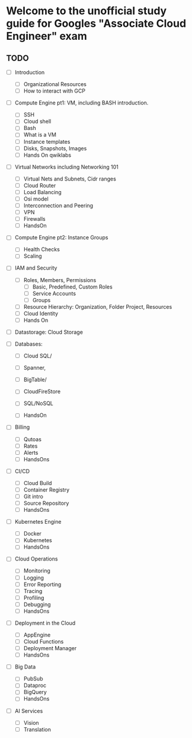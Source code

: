 # Welcome to the unofficial study guide for Googles "Associate Cloud Engineer" exam



## TODO

- [ ] Introduction
  - [ ] Organizational Resources
  - [ ] How to interact with GCP
- [ ] Compute Engine pt1: VM, including BASH introduction.
  - [ ]   SSH
  - [ ] Cloud shell
  - [ ] Bash
  - [ ] What is a VM
  - [ ] Instance templates
  - [ ] Disks, Snapshots, Images
  - [ ] Hands On qwiklabs
- [ ] Virtual Networks including Networking 101
  - [ ] Virtual Nets and Subnets, Cidr ranges
  - [ ] Cloud Router
  - [ ] Load Balancing
  - [ ] Osi model
  - [ ] Interconnection and Peering
  - [ ] VPN
  - [ ] Firewalls
  - [ ] HandsOn
- [ ] Compute Engine pt2: Instance Groups
  - [ ] Health Checks
  - [ ] Scaling
- [ ] IAM and Security
  - [ ] Roles, Members, Permissions
    - [ ] Basic, Predefined, Custom Roles
    - [ ] Service Accounts
    - [ ] Groups
  - [ ] Resource Hierarchy: Organization, Folder Project, Resources
  - [ ] Cloud Identity
  - [ ] Hands On
- [ ] Datastorage: Cloud Storage
- [ ] Databases: 
  - [ ] Cloud SQL/
  - [ ] Spanner, 
  - [ ] BigTable/
  - [ ] CloudFireStore
  - [ ] SQL/NoSQL
  - [ ] HandsOn


- [ ] Billing

    - [ ] Qutoas
    - [ ] Rates
    - [ ] Alerts
    - [ ] HandsOns
- [ ] CI/CD

  - [ ] Cloud Build
  - [ ] Container Registry
  - [ ] Git intro
  - [ ] Source Repository
  - [ ] HandsOns
- [ ] Kubernetes Engine

  - [ ] Docker 
  - [ ] Kubernetes
  - [ ] HandsOns
- [ ] Cloud Operations
  - [ ] Monitoring
  - [ ] Logging
  - [ ] Error Reporting
  - [ ] Tracing
  - [ ] Profiling
  - [ ] Debugging
  - [ ] HandsOns
- [ ] Deployment in the Cloud

  - [ ] AppEngine
  - [ ] Cloud Functions 
  - [ ] Deployment Manager
  - [ ] HandsOns
- [ ] Big Data

  - [ ] PubSub
  - [ ] Dataproc
  - [ ] BigQuery
  - [ ] HandsOns
- [ ] AI Services

  - [ ] Vision
  - [ ] Translation